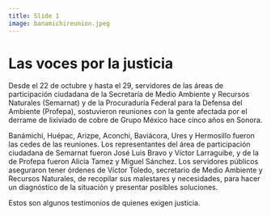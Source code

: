 ```yaml
---
title: Slide 1
image: banamichireunion.jpeg
---
```


# Las voces por la justicia

Desde el 22 de octubre y hasta el 29, servidores de las áreas de participación ciudadana de la Secretaría de Medio Ambiente y Recursos Naturales (Semarnat) y de la Procuraduría Federal para la Defensa del Ambiente (Profepa), sostuvieron reuniones con la gente afectada por el derrame de lixiviado de cobre de Grupo México hace cinco años en Sonora.

Banámichi, Huépac, Arizpe, Aconchi, Baviácora, Ures y Hermosillo fueron las cedes de las reuniones. Los representantes del área de participación ciudadana de Semarnat fueron José Luis Bravo y Víctor Larraguibe, y de la de Profepa fueron Alicia Tamez y Miguel Sánchez. Los servidores públicos aseguraron tener órdenes de Víctor Toledo, secretario de Medio Ambiente y Recursos Naturales, de recopilar sus malestares y necesidades, para hacer un diagnóstico de la situación y presentar posibles soluciones.

Estos son algunos testimonios de quienes exigen justicia.

